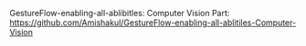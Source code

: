 GestureFlow-enabling-all-ablibitles: Computer Vision Part: https://github.com/Amishakul/GestureFlow-enabling-all-ablitiles-Computer-Vision

